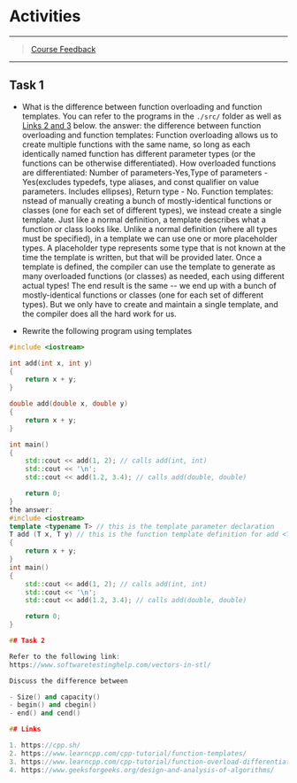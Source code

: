 # Activities

---

> [Course Feedback](https://ojp.metropolia.fi/lomakkeet/1/lomake.html?code=VFQwMEZFMzktMzAwMQ==)

---

## Task 1

- What is the difference between function overloading and function templates. You can refer to the programs in the `./src/` folder as well as [Links 2 and 3](#links) below.
  the answer:
  the difference between function overloading and function templates:
  Function overloading allows us to create multiple functions with the same name, so long as each identically named function has different parameter types (or the functions can be otherwise differentiated). How overloaded functions are differentiated: Number of parameters-Yes,Type of parameters -Yes(excludes typedefs, type aliases, and const qualifier on value parameters. Includes ellipses),
  Return type - No.
  Function templates: nstead of manually creating a bunch of mostly-identical functions or classes (one for each set of different types), we instead create a single template. Just like a normal definition, a template describes what a function or class looks like. Unlike a normal definition (where all types must be specified), in a template we can use one or more placeholder types. A placeholder type represents some type that is not known at the time the template is written, but that will be provided later.
  Once a template is defined, the compiler can use the template to generate as many overloaded functions (or classes) as needed, each using different actual types! The end result is the same -- we end up with a bunch of mostly-identical functions or classes (one for each set of different types). But we only have to create and maintain a single template, and the compiler does all the hard work for us.

- Rewrite the following program using templates

```cpp
#include <iostream>

int add(int x, int y)
{
    return x + y;
}

double add(double x, double y)
{
    return x + y;
}

int main()
{
    std::cout << add(1, 2); // calls add(int, int)
    std::cout << '\n';
    std::cout << add(1.2, 3.4); // calls add(double, double)

    return 0;
}
the answer:
#include <iostream>
template <typename T> // this is the template parameter declaration
T add (T x, T y) // this is the function template definition for add <T>
{
    return x + y;
}
int main()
{
    std::cout << add(1, 2); // calls add(int, int)
    std::cout << '\n';
    std::cout << add(1.2, 3.4); // calls add(double, double)

    return 0;
}

## Task 2

Refer to the following link:
https://www.softwaretestinghelp.com/vectors-in-stl/

Discuss the difference between

- Size() and capacity()
- begin() and cbegin()
- end() and cend()

## Links

1. https://cpp.sh/
2. https://www.learncpp.com/cpp-tutorial/function-templates/
3. https://www.learncpp.com/cpp-tutorial/function-overload-differentiation/
4. https://www.geeksforgeeks.org/design-and-analysis-of-algorithms/
```
